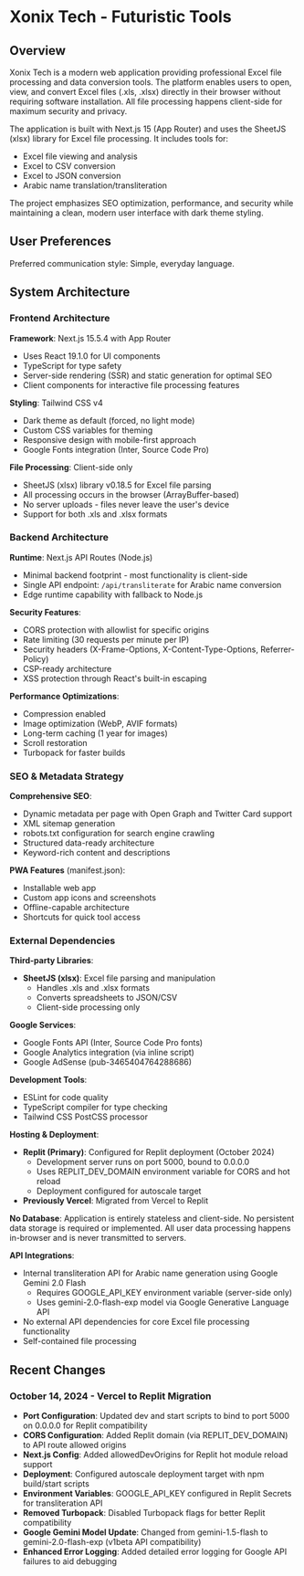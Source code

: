 # Xonix Tech - Futuristic Tools

## Overview

Xonix Tech is a modern web application providing professional Excel file processing and data conversion tools. The platform enables users to open, view, and convert Excel files (.xls, .xlsx) directly in their browser without requiring software installation. All file processing happens client-side for maximum security and privacy.

The application is built with Next.js 15 (App Router) and uses the SheetJS (xlsx) library for Excel file processing. It includes tools for:
- Excel file viewing and analysis
- Excel to CSV conversion
- Excel to JSON conversion
- Arabic name translation/transliteration

The project emphasizes SEO optimization, performance, and security while maintaining a clean, modern user interface with dark theme styling.

## User Preferences

Preferred communication style: Simple, everyday language.

## System Architecture

### Frontend Architecture

**Framework**: Next.js 15.5.4 with App Router
- Uses React 19.1.0 for UI components
- TypeScript for type safety
- Server-side rendering (SSR) and static generation for optimal SEO
- Client components for interactive file processing features

**Styling**: Tailwind CSS v4
- Dark theme as default (forced, no light mode)
- Custom CSS variables for theming
- Responsive design with mobile-first approach
- Google Fonts integration (Inter, Source Code Pro)

**File Processing**: Client-side only
- SheetJS (xlsx) library v0.18.5 for Excel file parsing
- All processing occurs in the browser (ArrayBuffer-based)
- No server uploads - files never leave the user's device
- Support for both .xls and .xlsx formats

### Backend Architecture

**Runtime**: Next.js API Routes (Node.js)
- Minimal backend footprint - most functionality is client-side
- Single API endpoint: `/api/transliterate` for Arabic name conversion
- Edge runtime capability with fallback to Node.js

**Security Features**:
- CORS protection with allowlist for specific origins
- Rate limiting (30 requests per minute per IP)
- Security headers (X-Frame-Options, X-Content-Type-Options, Referrer-Policy)
- CSP-ready architecture
- XSS protection through React's built-in escaping

**Performance Optimizations**:
- Compression enabled
- Image optimization (WebP, AVIF formats)
- Long-term caching (1 year for images)
- Scroll restoration
- Turbopack for faster builds

### SEO & Metadata Strategy

**Comprehensive SEO**:
- Dynamic metadata per page with Open Graph and Twitter Card support
- XML sitemap generation
- robots.txt configuration for search engine crawling
- Structured data-ready architecture
- Keyword-rich content and descriptions

**PWA Features** (manifest.json):
- Installable web app
- Custom app icons and screenshots
- Offline-capable architecture
- Shortcuts for quick tool access

### External Dependencies

**Third-party Libraries**:
- **SheetJS (xlsx)**: Excel file parsing and manipulation
  - Handles .xls and .xlsx formats
  - Converts spreadsheets to JSON/CSV
  - Client-side processing only

**Google Services**:
- Google Fonts API (Inter, Source Code Pro fonts)
- Google Analytics integration (via inline script)
- Google AdSense (pub-3465404764288686)

**Development Tools**:
- ESLint for code quality
- TypeScript compiler for type checking
- Tailwind CSS PostCSS processor

**Hosting & Deployment**:
- **Replit (Primary)**: Configured for Replit deployment (October 2024)
  - Development server runs on port 5000, bound to 0.0.0.0
  - Uses REPLIT_DEV_DOMAIN environment variable for CORS and hot reload
  - Deployment configured for autoscale target
- **Previously Vercel**: Migrated from Vercel to Replit

**No Database**: Application is entirely stateless and client-side. No persistent data storage is required or implemented. All user data processing happens in-browser and is never transmitted to servers.

**API Integrations**:
- Internal transliteration API for Arabic name generation using Google Gemini 2.0 Flash
  - Requires GOOGLE_API_KEY environment variable (server-side only)
  - Uses gemini-2.0-flash-exp model via Google Generative Language API
- No external API dependencies for core Excel file processing functionality
- Self-contained file processing

## Recent Changes

### October 14, 2024 - Vercel to Replit Migration
- **Port Configuration**: Updated dev and start scripts to bind to port 5000 on 0.0.0.0 for Replit compatibility
- **CORS Configuration**: Added Replit domain (via REPLIT_DEV_DOMAIN) to API route allowed origins
- **Next.js Config**: Added allowedDevOrigins for Replit hot module reload support
- **Deployment**: Configured autoscale deployment target with npm build/start scripts
- **Environment Variables**: GOOGLE_API_KEY configured in Replit Secrets for transliteration API
- **Removed Turbopack**: Disabled Turbopack flags for better Replit compatibility
- **Google Gemini Model Update**: Changed from gemini-1.5-flash to gemini-2.0-flash-exp (v1beta API compatibility)
- **Enhanced Error Logging**: Added detailed error logging for Google API failures to aid debugging